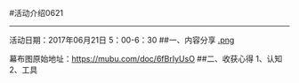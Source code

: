 #活动介绍0621
**********
活动日期：2017年06月21日 5：00-6：30
##一、内容分享
[.png](./_attachment/.png)

幕布图原始地址：<https://mubu.com/doc/6fBrIyUsO>
##二、收获心得
1、认知
2、工具
